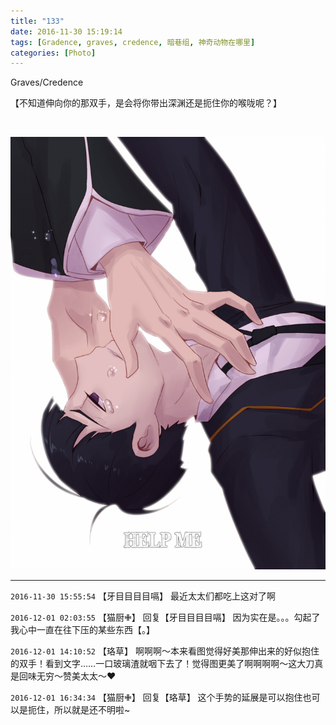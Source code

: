 ```yaml
---
title: "133"
date: 2016-11-30 15:19:14
tags: [Gradence, graves, credence, 暗巷组, 神奇动物在哪里]
categories: [Photo]
---
```


<p>Graves/Credence</p> 
<p>【不知道伸向你的那双手，是会将你带出深渊还是扼住你的喉咙呢？】</p> 
<p><br /></p>

![](https://raw.githubusercontent.com/alicewish/meowchain247/master/img_cVZNdzJtQk9JV2U3QTBRSUVLa095eTd6NGRoNUhSRkFWZUxPQ012V1Z2Z2VOTStBZlJVWFJnPT0.jpg)

---

`2016-11-30 15:55:54` 【牙目目目目嗝】 最近太太们都吃上这对了啊

`2016-12-01 02:03:55` 【猫厨✙】 回复【牙目目目目嗝】 因为实在是。。。勾起了我心中一直在往下压的某些东西【。】

`2016-12-01 14:10:52` 【珞草】 啊啊啊～本来看图觉得好美那伸出来的好似抱住的双手！看到文字……一口玻璃渣就咽下去了！觉得图更美了啊啊啊啊～这大刀真是回味无穷～赞美太太～❤️

`2016-12-01 16:34:34` 【猫厨✙】 回复【珞草】 这个手势的延展是可以抱住也可以是扼住，所以就是还不明啦~

